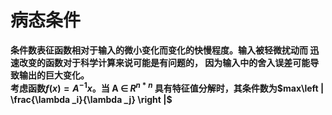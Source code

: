# 病态条件
**条件数表征函数相对于输入的微小变化而变化的快慢程度。输入被轻微扰动而 迅速改变的函数对于科学计算来说可能是有问题的，
因为输入中的舍入误差可能导 致输出的巨大变化。**  
**考虑函数$f(x) = A^{-1}x$。当 A ∈ $R^{n*n}$ 具有特征值分解时，其条件数为$max\left | \frac{\lambda _i}{\lambda _j} \right |$**
